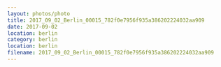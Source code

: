 ```yaml
---
layout: photos/photo
title: 2017_09_02_Berlin_00015_782f0e7956f935a386202224032aa909
date: 2017-09-02
location: berlin
category: berlin
location: berlin
filename: 2017_09_02_Berlin_00015_782f0e7956f935a386202224032aa909
---
```

